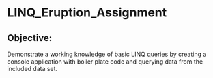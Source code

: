 # LINQ_Eruption_Assignment
## Objective:
Demonstrate a working knowledge of basic LINQ queries by creating a console application with boiler plate code and querying data from the included data set. 
